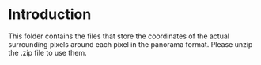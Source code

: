 # Introduction
This folder contains the files that store the coordinates of the actual surrounding pixels around each pixel in the panorama format. Please unzip the .zip file to use them.
